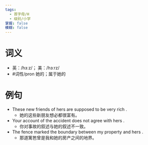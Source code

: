 ```yaml
---
tags:
  - 首字母/H
  - 级别/小学
掌握: false
模糊: false
---
```

# 词义
- 英：/hɜːz/； 美：/hɜːrz/
- #词性/pron  她的；属于她的
# 例句
- These new friends of hers are supposed to be very rich .
	- 她的这些新朋友想必都很富有。
- Your account of the accident does not agree with hers .
	- 你对事故的叙述与她的叙述不一致。
- The fence marked the boundary between my property and hers .
	- 那道篱笆曾是我和她的房产之间的地界。
